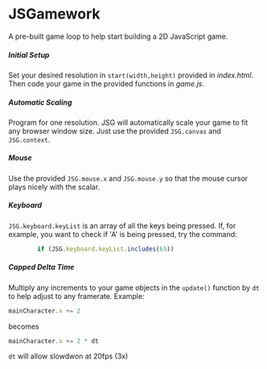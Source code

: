 # JSGamework

A pre-built game loop to help start building a 2D JavaScript game.

##### Initial Setup
Set your desired resolution in `start(width,height)` provided in _index.html_. Then code your game in the provided functions in _game.js_.

##### Automatic Scaling
Program for one resolution. JSG will automatically scale your game to fit any browser window size. Just use the provided `JSG.canvas` and `JSG.context`.

##### Mouse
Use the provided `JSG.mouse.x` and `JSG.mouse.y` so that the mouse cursor plays nicely with the scalar.

##### Keyboard
`JSG.keyboard.keyList` is an array of all the keys being pressed. If, for example, you want to check if 'A' is being pressed, try the command:
```javascript
        if (JSG.keyboard.keyList.includes(65))
```

##### Capped Delta Time
Multiply any increments to your game objects in the `update()` function by `dt` to help adjust to any framerate. Example:
```javascript
mainCharacter.x += 2
```
becomes
```javascript
mainCharacter.x += 2 * dt
```

`dt` will allow slowdwon at 20fps (3x)